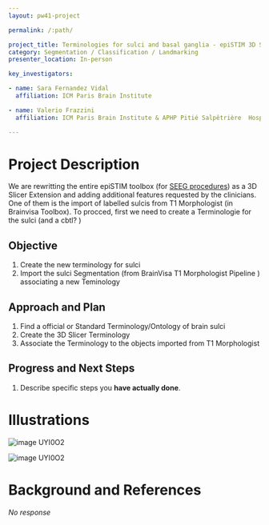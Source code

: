 ```yaml
---
layout: pw41-project

permalink: /:path/

project_title: Terminologies for sulci and basal ganglia - epiSTIM 3D Slicer Extension
category: Segmentation / Classification / Landmarking
presenter_location: In-person

key_investigators:

- name: Sara Fernandez Vidal
  affiliation: ICM Paris Brain Institute

- name: Valerio Frazzini
  affiliation: ICM Paris Brain Institute & APHP Pitié Salpêtrière  Hospital

---
```


# Project Description

<!-- Add a short paragraph describing the project. -->


We are rewritting the entire epiSTIM toolbox (for [SEEG procedures](https://en.wikipedia.org/wiki/Stereoelectroencephalography)) as a 3D Slicer Extension and adding additional features requested by the clinicians. One of them is the import of labelled sulcis from T1 Morphologist (in Brainvisa Toolbox). To procced, first we need to create a Terminologie for the sulci (and a cbtl? )





## Objective

<!-- Describe here WHAT you would like to achieve (what you will have as end result). -->


1. Create the new terminology for sulci
2. Import the sulci Segmentation (from BrainVisa T1 Morphologist Pipeline )  associating a new Teminology




## Approach and Plan

<!-- Describe here HOW you would like to achieve the objectives stated above. -->


1. Find a official or Standard Terminology/Ontology of brain sulci
2. Create the 3D Slicer Terminology
3. Associate the Terminology to the objects imported from T1 Morphologist




## Progress and Next Steps

<!-- Update this section as you make progress, describing of what you have ACTUALLY DONE.
     If there are specific steps that you could not complete then you can describe them here, too. -->


1. Describe specific steps you **have actually done**.




# Illustrations

<!-- Add pictures and links to videos that demonstrate what has been accomplished. -->


![image UYI0O2](https://github.com/NA-MIC/ProjectWeek/assets/26764989/aaa4d7a3-1203-4302-8eec-9d29af51a377)


![image UYI0O2](https://github.com/NA-MIC/ProjectWeek/commit/6841353632120e70538a60f36349e8496a98cdd0#diff-8a4420acbd429565305937535e42ed763684937750811cbf4dacafda52119a90)

# Background and References

<!-- If you developed any software, include link to the source code repository.
     If possible, also add links to sample data, and to any relevant publications. -->


_No response_

